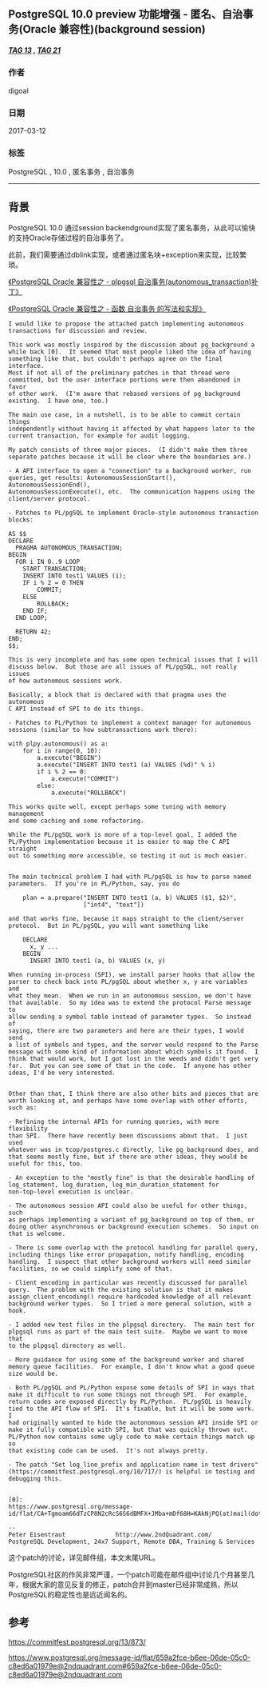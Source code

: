 ## PostgreSQL 10.0 preview 功能增强 - 匿名、自治事务(Oracle 兼容性)(background session)  
##### [TAG 13](../class/13.md) , [TAG 21](../class/21.md)
                                                          
### 作者                                                                                                       
digoal                                                     
                                                            
### 日期                                                       
2017-03-12                                                      
                                                        
### 标签                                                     
PostgreSQL , 10.0 , 匿名事务 , 自治事务  
                                                          
----                                                    
                                                             
## 背景                                   
PostgreSQL 10.0 通过session backendground实现了匿名事务，从此可以愉快的支持Oracle存储过程的自治事务了。  
  
此前，我们需要通过dblink实现，或者通过匿名块+exception来实现，比较繁琐。  
  
[《PostgreSQL Oracle 兼容性之 - plpgsql 自治事务(autonomous_transaction)补丁》](../201611/20161104_01.md)  
  
[《PostgreSQL Oracle 兼容性之 - 函数 自治事务 的写法和实现》](../201602/20160203_02.md)  
    
```  
I would like to propose the attached patch implementing autonomous  
transactions for discussion and review.  
  
This work was mostly inspired by the discussion about pg_background a  
while back [0].  It seemed that most people liked the idea of having  
something like that, but couldn't perhaps agree on the final interface.  
Most if not all of the preliminary patches in that thread were  
committed, but the user interface portions were then abandoned in favor  
of other work.  (I'm aware that rebased versions of pg_background  
existing.  I have one, too.)  
  
The main use case, in a nutshell, is to be able to commit certain things  
independently without having it affected by what happens later to the  
current transaction, for example for audit logging.  
  
My patch consists of three major pieces.  (I didn't make them three  
separate patches because it will be clear where the boundaries are.)  
  
- A API interface to open a "connection" to a background worker, run  
queries, get results: AutonomousSessionStart(), AutonomousSessionEnd(),  
AutonomousSessionExecute(), etc.  The communication happens using the  
client/server protocol.  
  
- Patches to PL/pgSQL to implement Oracle-style autonomous transaction  
blocks:  
  
AS $$  
DECLARE  
  PRAGMA AUTONOMOUS_TRANSACTION;  
BEGIN  
  FOR i IN 0..9 LOOP  
    START TRANSACTION;  
    INSERT INTO test1 VALUES (i);  
    IF i % 2 = 0 THEN  
        COMMIT;  
    ELSE  
        ROLLBACK;  
    END IF;  
  END LOOP;  
  
  RETURN 42;  
END;  
$$;  
  
This is very incomplete and has some open technical issues that I will  
discuss below.  But those are all issues of PL/pgSQL, not really issues  
of how autonomous sessions work.  
  
Basically, a block that is declared with that pragma uses the autonomous  
C API instead of SPI to do its things.  
  
- Patches to PL/Python to implement a context manager for autonomous  
sessions (similar to how subtransactions work there):  
  
with plpy.autonomous() as a:  
    for i in range(0, 10):  
        a.execute("BEGIN")  
        a.execute("INSERT INTO test1 (a) VALUES (%d)" % i)  
        if i % 2 == 0:  
            a.execute("COMMIT")  
        else:  
            a.execute("ROLLBACK")  
  
This works quite well, except perhaps some tuning with memory management  
and some caching and some refactoring.  
  
While the PL/pgSQL work is more of a top-level goal, I added the  
PL/Python implementation because it is easier to map the C API straight  
out to something more accessible, so testing it out is much easier.  
  
  
The main technical problem I had with PL/pgSQL is how to parse named  
parameters.  If you're in PL/Python, say, you do  
  
    plan = a.prepare("INSERT INTO test1 (a, b) VALUES ($1, $2)",  
                     ["int4", "text"])  
  
and that works fine, because it maps straight to the client/server  
protocol.  But in PL/pgSQL, you will want something like  
  
    DECLARE  
      x, y ...  
    BEGIN  
      INSERT INTO test1 (a, b) VALUES (x, y)  
  
When running in-process (SPI), we install parser hooks that allow the  
parser to check back into PL/pgSQL about whether x, y are variables and  
what they mean.  When we run in an autonomous session, we don't have  
that available.  So my idea was to extend the protocol Parse message to  
allow sending a symbol table instead of parameter types.  So instead of  
saying, there are two parameters and here are their types, I would send  
a list of symbols and types, and the server would respond to the Parse  
message with some kind of information about which symbols it found.  I  
think that would work, but I got lost in the weeds and didn't get very  
far.  But you can see some of that in the code.  If anyone has other  
ideas, I'd be very interested.  
  
  
Other than that, I think there are also other bits and pieces that are  
worth looking at, and perhaps have some overlap with other efforts, such as:  
  
- Refining the internal APIs for running queries, with more flexibility  
than SPI.  There have recently been discussions about that.  I just used  
whatever was in tcop/postgres.c directly, like pg_background does, and  
that seems mostly fine, but if there are other ideas, they would be  
useful for this, too.  
  
- An exception to the "mostly fine" is that the desirable handling of  
log_statement, log_duration, log_min_duration_statement for  
non-top-level execution is unclear.  
  
- The autonomous session API could also be useful for other things, such  
as perhaps implementing a variant of pg_background on top of them, or  
doing other asynchronous or background execution schemes.  So input on  
that is welcome.  
  
- There is some overlap with the protocol handling for parallel query,  
including things like error propagation, notify handling, encoding  
handling.  I suspect that other background workers will need similar  
facilities, so we could simplify some of that.  
  
- Client encoding in particular was recently discussed for parallel  
query.  The problem with the existing solution is that it makes  
assign_client_encoding() require hardcoded knowledge of all relevant  
background worker types.  So I tried a more general solution, with a hook.  
  
- I added new test files in the plpgsql directory.  The main test for  
plpgsql runs as part of the main test suite.  Maybe we want to move that  
to the plpgsql directory as well.  
  
- More guidance for using some of the background worker and shared  
memory queue facilities.  For example, I don't know what a good queue  
size would be.  
  
- Both PL/pgSQL and PL/Python expose some details of SPI in ways that  
make it difficult to run some things not through SPI.  For example,  
return codes are exposed directly by PL/Python.  PL/pgSQL is heavily  
tied to the API flow of SPI.  It's fixable, but it will be some work.  I  
had originally wanted to hide the autonomous session API inside SPI or  
make it fully compatible with SPI, but that was quickly thrown out.  
PL/Python now contains some ugly code to make certain things match up so  
that existing code can be used.  It's not always pretty.  
  
- The patch "Set log_line_prefix and application name in test drivers"  
(https://commitfest.postgresql.org/10/717/) is helpful in testing and  
debugging this.  
  
  
[0]:  
https://www.postgresql.org/message-id/flat/CA+Tgmoam66dTzCP8N2cRcS6S6dBMFX+JMba+mDf68H=KAkNjPQ(at)mail(dot)gmail(dot)com  
  
--   
Peter Eisentraut              http://www.2ndQuadrant.com/  
PostgreSQL Development, 24x7 Support, Remote DBA, Training & Services  
```    
          
这个patch的讨论，详见邮件组，本文末尾URL。  
  
PostgreSQL社区的作风非常严谨，一个patch可能在邮件组中讨论几个月甚至几年，根据大家的意见反复的修正，patch合并到master已经非常成熟，所以PostgreSQL的稳定性也是远近闻名的。  
  
## 参考          
https://commitfest.postgresql.org/13/873/  
      
https://www.postgresql.org/message-id/flat/659a2fce-b6ee-06de-05c0-c8ed6a01979e@2ndquadrant.com#659a2fce-b6ee-06de-05c0-c8ed6a01979e@2ndquadrant.com  
        

